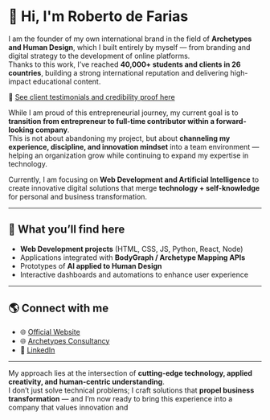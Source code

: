 # 👋 Hi, I'm Roberto de Farias

I am the founder of my own international brand in the field of **Archetypes and Human Design**, which I built entirely by myself — from branding and digital strategy to the development of online platforms.  
Thanks to this work, I’ve reached **40,000+ students and clients in 26 countries**, building a strong international reputation and delivering high-impact educational content.  

📌 [See client testimonials and credibility proof here](https://share.google/2tTcTwwPcdiFHXY42)

While I am proud of this entrepreneurial journey, my current goal is to **transition from entrepreneur to full-time contributor within a forward-looking company**.  
This is not about abandoning my project, but about **channeling my experience, discipline, and innovation mindset** into a team environment — helping an organization grow while continuing to expand my expertise in technology.

Currently, I am focusing on **Web Development and Artificial Intelligence** to create innovative digital solutions that merge **technology + self-knowledge** for personal and business transformation.

---

## 🚀 What you’ll find here
- **Web Development projects** (HTML, CSS, JS, Python, React, Node)  
- Applications integrated with **BodyGraph / Archetype Mapping APIs**  
- Prototypes of **AI applied to Human Design**  
- Interactive dashboards and automations to enhance user experience  

---

## 🌎 Connect with me
- 🌐 [Official Website](https://www.robertodefarias.com.br)  
- 🌐 [Archetypes Consultancy](https://www.arquetipos.com.br)  
- 💼 [LinkedIn](https://www.linkedin.com/in/robertodefarias/)  

---

My approach lies at the intersection of **cutting-edge technology, applied creativity, and human-centric understanding**.  
I don’t just solve technical problems; I craft solutions that **propel business transformation** — and I’m now ready to bring this experience into a company that values innovation and
